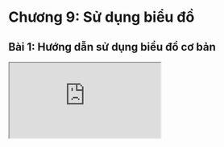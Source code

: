 # Chương 9: Sử dụng biểu đồ

## Bài 1: Hướng dẫn sử dụng biểu đồ cơ bản

<div class="videoZen">
    <iframe src="https://drive.google.com/file/d/1SlUfcZapwRvA1fa_BcneJg_jGLpDukER/preview" allow="autoplay"></iframe>
</div>